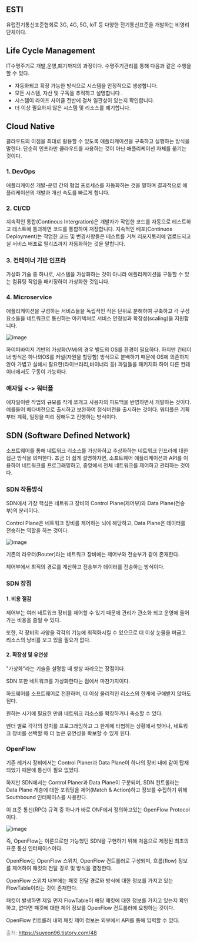 


## ESTI
유럽전기통신표준협회로 3G, 4G, 5G, IoT 등 다양한 전기통신표준을 개발하는 비영리 단체이다.


## Life Cycle Management
IT수명주기로 개발,운영,폐기까지의 과정이다. 수명주기관리를 통해 다음과 같은 수행을 할 수 있다.

- 자동화되고 확장 가능한 방식으로 시스템을 안정적으로 생성합니다. 
- 모든 시스템, 자산 및 구독을 추적하고 설명합니다 . 
- 시스템이 라이프 사이클 전반에 걸쳐 일관성이 있는지 확인합니다. 
- 더 이상 필요하지 않은 시스템 및 리소스를 폐기합니다.




## Cloud Native
클라우드의 이점을 최대로 활용할 수 있도록 애플리케이션을 구축하고 실행하는 방식을 말한다. 단순히 인프라만 클라우드를 사용하는 것이 아닌 애플리케이션 자체를 옮기는 것이다.

### 1. DevOps
애플리케이션 개발-운영 간의 협업 프로세스를 자동화하는 것을 말하며 결과적으로 애플리케이션의 개발과 개선 속도를 빠르게 합니다.

### 2. CI/CD
지속적인 통합(Continous Intergration)은 개발자가 작업한 코드를 자동으로 테스트하고 테스트에 통과하면 코드를 통합하여 저장합니다.
지속적인 배포(Continuos Deployment)는 작업한 코드 및 변경사항들은 테스트를 거쳐 리포지토리에 업로드되고 실 서비스 배포로 릴리즈까지 자동화하는 것을 말합니다.

### 3. 컨테이너 기반 인프라
가상화 기술 중 하나로, 시스템을 가상화하는 것이 아니라 애플리케이션을 구동할 수 있는 컴퓨팅 작업을 패키징하여 가상화한 것입니다.

### 4. Microservice
애플리케이션을 구성하는 서비스들을 독립적인 작은 단위로 분해하여 구축하고 각 구성 요소들을 네트워크로 통신하는 아키텍처로 서비스 안정성과 확장성(scaling)을 지원합니다.


![image](https://user-images.githubusercontent.com/96282369/235835214-5e86ca57-55e3-4607-b992-fc8eb139d42e.png)

하이퍼바이저 기반의 가상화(VM)의 경우 별도의 OS를 환경이 필요하다.
하지만 컨테이너 방식은 하나의OS를 커널(자원을 할당함) 방식으로 분배하기 때문에 OS에 의존하지 않아 가볍고 실해시 필요한(라이브러리,바이너리 등) 파일들을 패키지화 하여 다른 
컨테이너에서도 구동이 가능하다.



### 애자일 <-> 워터폴
애자일이란 작업의 규모를 작게 쪼개고 사용자의 피드백을 반영하면서 개발하는 것이다. 예를들어 베타버전으로 출시하고 보완하여 정식버전을 출시하는 것이다.
워터폴은 기획부터 계획, 일정을 미리 정해두고 진행하는 방식이다.




## SDN (Software Defined Network)
소프트웨어를 통해 네트워크 리소스를 가상화하고 추상화하는 네트워크 인프라에 대한 접근 방식을 의미한다.
조금 더 쉽게 설명하자면, 소프트웨어 애플리케이션과 API를 이용하여 네트워크를 프로그래밍하고, 중앙에서 전체 네트워크를 제어하고 관리하는 것이다.


### SDN 작동방식
SDN에서 가장 핵심은 네트워크 장비의 Control Plane(제어부)와 Data Plane(전송부)의 분리이다.

Control Plane은 네트워크 장비를 제어하는 뇌에 해당하고, Data Plane은 데이터를 전송하는 역할을 하는 것이다.

![image](https://user-images.githubusercontent.com/96282369/235835985-9e5daf5c-6197-4674-bf00-8b6dd5e881be.png)

기존의 라우터(Router)라는 네트워크 장비에는 제어부와 전송부가 같이 존재한다.

제어부에서 최적의 경로를 계산하고 전송부가 데이터를 전송하는 방식이다.


### SDN 장점
#### 1. 비용 절감

제어부는 여러 네트워크 장비를 제어할 수 있기 때문에 관리가 관소화 되고 운영에 들어가는 비용을 줄일 수 있다.

또한, 각 장비의 사양을 각각의 기능에 최적화시킬 수 있으므로 더 이상 눈물을 머금고 리소스의 낭비를 보고 있을 필요가 없다.

 

#### 2. 확장성 및 유연성

"가상화"라는 기술을 설명할 때 항상 따라오는 장점이다.

SDN 또한 네트워크를 가상화한다는 점에서 마찬가지이다.

하드웨어를 소프트웨어로 전환하며, 더 이상 물리적인 리소스의 한계에 구애받지 않아도 된다.

원하는 시기에 필요한 만큼 네트워크 리소스를 확장하거나 축소할 수 있다.

벤더 별로 각각의 장치를 프로그래밍하고 그 한계에 타협하는 상황에서 벗어나, 네트워크 장비를 선택할 때 더 높은 유연성을 확보할 수 있게 된다.


### OpenFlow
기존 레거시 장비에서는 Control Planer과 Data Plane이 하나의 장비 내에 같이 탑재되었기 때문에 통신이 필요 없었다.

하지만 SDN에서는 Control Planer과 Data Plane이 구분되며, SDN 컨트롤러는 Data Plane 계층에 대한 포워딩을 제어(Match & Action)하고 정보를 수집하기 위해 Southbound 인터페이스를 사용한다.

이 표준 통신(RPC) 규격 중 하나가 바로 ONF에서 정의하고있는 OpenFlow Protocol이다.

![image](https://user-images.githubusercontent.com/96282369/235837115-be03bb36-7ed1-4c7b-bd4f-3ee15b9d688e.png)

 
즉, OpenFlow는 이론으로만 가능했던 SDN을 구현하기 위해 처음으로 제정된 최초의 표준 통신 인터페이스이다.

 

OpenFlow는 OpenFlow 스위치, OpenFlow 컨트롤러로 구성되며, 흐름(flow) 정보를 제어하여 패킷의 전달 경로 및 방식을 결정한다.

OpenFlow 스위치 내부에는 패킷 전달 경로와 방식에 대한 정보를 가지고 있는 FlowTable이라는 것이 존재한다.

패킷이 발생하면 제일 먼저 FlowTable이 해당 패킷에 대한 정보를 가지고 있는지 확인하고, 없다면 패킷에 대한 제어 정보를 OpenFlow 컨트롤러에 요청하는 것이다.

OpenFlow 컨트롤러 내의 패킷 제어 정보는 외부에서 API를 통해 입력할 수 있다.




<span style="color:#808080">출처: https://suyeon96.tistory.com/48</span>
